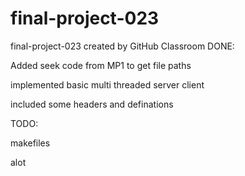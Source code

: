 # final-project-023
final-project-023 created by GitHub Classroom
DONE:

Added seek code from MP1 to get file paths

implemented basic multi threaded server client

included some headers and definations 


TODO:

makefiles

alot

